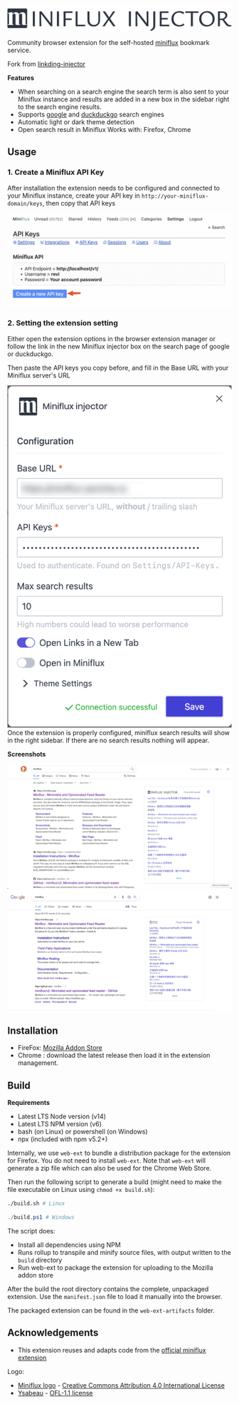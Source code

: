 ![logo](/icons/logo_full.svg)

Community browser extension for the self-hosted [miniflux](https://miniflux.app/) bookmark service.

Fork from [linkding-injector](https://github.com/Fivefold/linkding-injector)

**Features**

- When searching on a search engine the search term is also sent to your Miniflux instance and results are added in a new box in the sidebar right to the search engine results.
- Supports [google](https://www.google.com/) and [duckduckgo](https://duckduckgo.com/) search engines
- Automatic light or dark theme detection
- Open search result in Miniflux
  Works with: Firefox, Chrome

## Usage

### 1. Create a Miniflux API Key

After installation the extension needs to be configured and connected to your Miniflux instance, create your API key in `http://your-miniflux-domain/keys`, then copy that API keys

![API-Key](/docs/API.png)

### 2. Setting the extension setting

Either open the extension options in the browser extension manager or follow the link in the new Miniflux injector box on the search page of google or duckduckgo.

Then paste the API keys you copy before, and fill in the Base URL with your Miniflux server's URL

![config](/docs/config.png 'Config')
Once the extension is properly configured, miniflux search results will show in the right sidebar. If there are no search results nothing will appear.

**Screenshots**

![duckduckgo](/docs/duckduckgo.png 'Duckduckgo')
![google](/docs/google.png 'google')

## Installation

- FireFox: [Mozilla Addon Store](https://addons.mozilla.org/zh-CN/firefox/addon/miniflux-injector/)
- Chrome : download the latest release then load it in the extension management.

## Build

**Requirements**

- Latest LTS Node version (v14)
- Latest LTS NPM version (v6)
- bash (on Linux) or powershell (on Windows)
- npx (included with npm v5.2+)

Internally, we use `web-ext` to bundle a distribution package for the extension for Firefox. You do not need to install `web-ext`. Note that `web-ext` will generate a zip file which can also be used for the Chrome Web Store.

Then run the following script to generate a build (might need to make the file executable on Linux using `chmod +x build.sh`):

```bash
./build.sh # Linux
```

```powershell
./build.ps1 # Windows
```

The script does:

- Install all dependencies using NPM
- Runs rollup to transpile and minify source files, with output written to the `build` directory
- Run web-ext to package the extension for uploading to the Mozilla addon store

After the build the root directory contains the complete, unpackaged extension. Use the `manifest.json` file to load it manually into the browser.

The packaged extension can be found in the `web-ext-artifacts` folder.

## Acknowledgements

- This extension reuses and adapts code from the [official miniflux extension](https://github.com/sissbruecker/miniflux-extension)

Logo:

- [Miniflux logo](https://github.com/miniflux/logo) - [Creative Commons Attribution 4.0 International License](https://creativecommons.org/licenses/by/4.0/)
- [Ysabeau](https://github.com/CatharsisFonts/Ysabeau) - [OFL-1.1 license](https://github.com/CatharsisFonts/Ysabeau/blob/master/OFL.txt)
